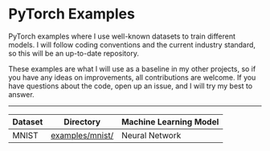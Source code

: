 # PyTorch Examples
PyTorch examples where I use well-known datasets to train different models. I will follow coding conventions and the current industry standard, so this will be an up-to-date repository. 

These examples are what I will use as a baseline in my other projects, so if you have any ideas on improvements, all contributions are welcome. If you have questions about the code, open up an issue, and I will try my best to answer.

---

| Dataset | Directory | Machine Learning Model |
| ------- | ---- | ---------------------- |
| MNIST | [examples/mnist/](examples/mnist/) | Neural Network |
